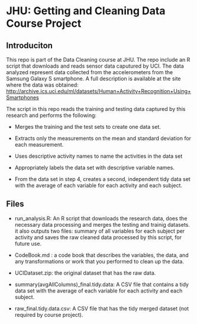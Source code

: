 # JHU: Getting and Cleaning Data Course Project

## Introduciton
This repo is part of the Data Cleaning course at JHU. The repo include an R script that downloads and reads sensor data caputured by UCI. The data analyzed represent data collected from the accelerometers from the Samsung Galaxy S smartphone. A full description is available at the site where the data was obtained: http://archive.ics.uci.edu/ml/datasets/Human+Activity+Recognition+Using+Smartphones

The script in this repo reads the training and testing data captured by this research and performs the following:

- Merges the training and the test sets to create one data set.

- Extracts only the measurements on the mean and standard deviation for each measurement.

- Uses descriptive activity names to name the activities in the data set

- Appropriately labels the data set with descriptive variable names.

- From the data set in step 4, creates a second, independent tidy data set with the average of each variable for each activity and each subject.


## Files
- run_analysis.R: An R script that downloads the research data, does the necessary data processing and merges the testing and trainig datasets. it also outputs two files: summary of all variables for each subject per activity and saves the raw cleaned data processed by this script, for future use. 

- CodeBook.md : a code book that describes the variables, the data, and any transformations or work that you performed to clean up the data.

- UCIDataset.zip: the original dataset that has the raw data.

- summary(avgAllColumns)_final.tidy.data: A CSV file that contains a tidy data set with the average of each variable for each activity and each subject.

- raw_final.tidy.data.csv: A CSV file that has the tidy merged dataset (not required by course project).

